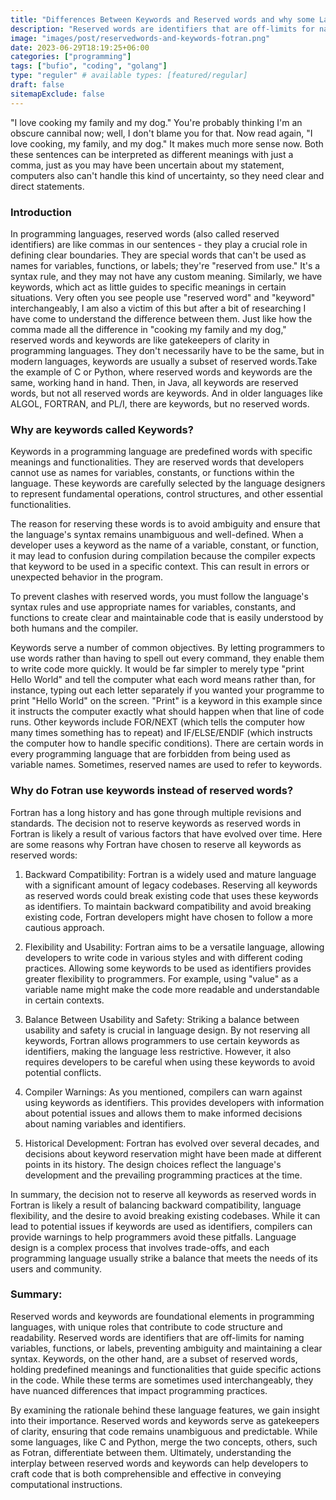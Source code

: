 ```yaml
---
title: "Differences Between Keywords and Reserved words and why some Languages exempt Reserved words"
description: "Reserved words are identifiers that are off-limits for naming variables, functions, or labels, preventing ambiguity and maintaining a clear syntax. Keywords, on the other hand, are a subset of reserved words, holding predefined meanings and functionalities that guide specific actions in the code."
image: "images/post/reservedwords-and-keywords-fotran.png"
date: 2023-06-29T18:19:25+06:00
categories: ["programming"]
tags: ["bufio", "coding", "golang"]
type: "reguler" # available types: [featured/regular]
draft: false
sitemapExclude: false
---
```


"I love cooking my family and my dog." You're probably thinking I'm an obscure cannibal now; well, I don't blame you for that. Now read again, "I love cooking, my family, and my dog." It makes much more sense now. Both these sentences can be interpreted as different meanings with just a comma, just as you may have been uncertain about my statement, computers also can't handle this kind of uncertainty, so they need clear and direct statements.

### Introduction
In programming languages, reserved words (also called reserved identifiers) are like commas in our sentences - they play a crucial role in defining clear boundaries. They are special words that can't be used as names for variables, functions, or labels; they're "reserved from use." It's a syntax rule, and they may not have any custom meaning.
Similarly, we have keywords, which act as little guides to specific meanings in certain situations. Very often you see people use "reserved word" and "keyword" interchangeably, I am also a victim of this but after a bit of researching I have come to understand the difference between them.
Just like how the comma made all the difference in "cooking my family and my dog," reserved words and keywords are like gatekeepers of clarity in programming languages. They don't necessarily have to be the same, but in modern languages, keywords are usually a subset of reserved words.Take the example of C or Python, where reserved words and keywords are the same, working hand in hand. Then, in Java, all keywords are reserved words, but not all reserved words are keywords. And in older languages like ALGOL, FORTRAN, and PL/I, there are keywords, but no reserved words.


### Why are keywords called Keywords?

Keywords in a programming language are predefined words with specific meanings and functionalities. They are reserved words that developers cannot use as names for variables, constants, or functions within the language. These keywords are carefully selected by the language designers to represent fundamental operations, control structures, and other essential functionalities.

The reason for reserving these words is to avoid ambiguity and ensure that the language's syntax remains unambiguous and well-defined. When a developer uses a keyword as the name of a variable, constant, or function, it may lead to confusion during compilation because the compiler expects that keyword to be used in a specific context. This can result in errors or unexpected behavior in the program.

To prevent clashes with reserved words, you must follow the language's syntax rules and use appropriate names for variables, constants, and functions to create clear and maintainable code that is easily understood by both humans and the compiler.

Keywords serve a number of common objectives. By letting programmers to use words rather than having to spell out every command, they enable them to write code more quickly.
It would be far simpler to merely type "print Hello World" and tell the computer what each word means rather than, for instance, typing out each letter separately if you wanted your programme to print "Hello World" on the screen. "Print" is a keyword in this example since it instructs the computer exactly what should happen when that line of code runs. Other keywords include FOR/NEXT (which tells the computer how many times something has to repeat) and IF/ELSE/ENDIF (which instructs the computer how to handle specific conditions).
There are certain words in every programming language that are forbidden from being used as variable names. Sometimes, reserved names are used to refer to keywords.


### Why do Fotran use keywords instead of reserved words?

Fortran has a long history and has gone through multiple revisions and standards. The decision not to reserve keywords as reserved words in Fortran is likely a result of various factors that have evolved over time. Here are some reasons why Fortran have chosen to reserve all keywords as reserved words:

1. Backward Compatibility: Fortran is a widely used and mature language with a significant amount of legacy codebases. Reserving all keywords as reserved words could break existing code that uses these keywords as identifiers. To maintain backward compatibility and avoid breaking existing code, Fortran developers might have chosen to follow a more cautious approach.

2. Flexibility and Usability: Fortran aims to be a versatile language, allowing developers to write code in various styles and with different coding practices. Allowing some keywords to be used as identifiers provides greater flexibility to programmers. For example, using "value" as a variable name might make the code more readable and understandable in certain contexts.

3. Balance Between Usability and Safety: Striking a balance between usability and safety is crucial in language design. By not reserving all keywords, Fortran allows programmers to use certain keywords as identifiers, making the language less restrictive. However, it also requires developers to be careful when using these keywords to avoid potential conflicts.

4. Compiler Warnings: As you mentioned, compilers can warn against using keywords as identifiers. This provides developers with information about potential issues and allows them to make informed decisions about naming variables and identifiers.

5. Historical Development: Fortran has evolved over several decades, and decisions about keyword reservation might have been made at different points in its history. The design choices reflect the language's development and the prevailing programming practices at the time.

In summary, the decision not to reserve all keywords as reserved words in Fortran is likely a result of balancing backward compatibility, language flexibility, and the desire to avoid breaking existing codebases. While it can lead to potential issues if keywords are used as identifiers, compilers can provide warnings to help programmers avoid these pitfalls. Language design is a complex process that involves trade-offs, and each programming language usually strike a balance that meets the needs of its users and community.


### Summary:
Reserved words and keywords are foundational elements in programming languages, with unique roles that contribute to code structure and readability. Reserved words are identifiers that are off-limits for naming variables, functions, or labels, preventing ambiguity and maintaining a clear syntax. Keywords, on the other hand, are a subset of reserved words, holding predefined meanings and functionalities that guide specific actions in the code. While these terms are sometimes used interchangeably, they have nuanced differences that impact programming practices.

By examining the rationale behind these language features, we gain insight into their importance. Reserved words and keywords serve as gatekeepers of clarity, ensuring that code remains unambiguous and predictable. While some languages, like C and Python, merge the two concepts, others, such as Fotran, differentiate between them. Ultimately, understanding the interplay between reserved words and keywords can help developers to craft code that is both comprehensible and effective in conveying computational instructions.